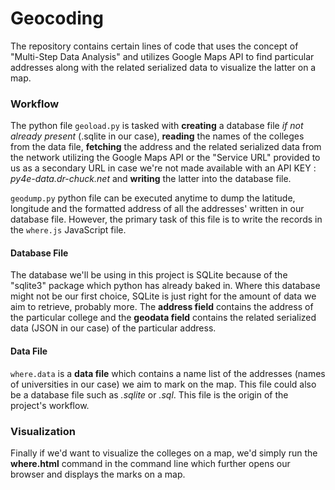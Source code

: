 # Geocoding  
The repository contains certain lines of code that uses the concept of "Multi-Step Data Analysis" and utilizes Google Maps API to find particular addresses along with the related serialized data to visualize the latter on a map.  


### Workflow  
The python file `geoload.py` is tasked with **creating** a database file *if not already present* (.sqlite in our case), **reading** the names of the colleges from the data file, **fetching** the address and the related serialized data from the network utilizing the Google Maps API or the "Service URL" provided to us as a secondary URL in case we're not made available with an API KEY : *py4e-data.dr-chuck.net* and **writing** the latter into the database file.  

`geodump.py` python file can be executed anytime to dump the latitude, longitude and the formatted address of all the addresses' written in our database file. However, the primary task of this file is to write the records in the `where.js` JavaScript file.


#### Database File  
The database we'll be using in this project is SQLite because of the "sqlite3" package which python has already baked in. Where this database might not be our first choice, SQLite is just right for the amount of data we aim to retrieve, probably more. The **address field** contains the address of the particular college and the **geodata field** contains the related serialized data (JSON in our case) of the particular address.  


#### Data File  
`where.data` is a **data file** which contains a name list of the addresses (names of universities in our case) we aim to mark on the map. This file could also be a database file such as *.sqlite* or *.sql*. This file is the origin of the project's workflow.  


### Visualization  
Finally if we'd want to visualize the colleges on a map, we'd simply run the **where.html** command in the command line which further opens our browser and displays the marks on a map.  
